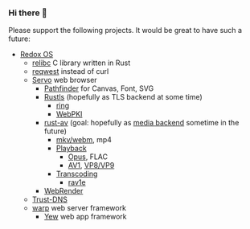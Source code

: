 ### Hi there 👋

Please support the following projects. It would be great to have such a future:
* [Redox OS](https://github.com/redox-os)
  * [relibc](https://github.com/redox-os/relibc) C library written in Rust
  * [reqwest](https://github.com/seanmonstar/reqwest) instead of curl
  * [Servo](https://github.com/servo/servo) web browser
    * [Pathfinder](https://github.com/servo/pathfinder) for Canvas, Font, SVG
    * [Rustls](https://github.com/ctz/rustls) (hopefully as TLS backend at some time)
      * [ring](https://github.com/briansmith/ring)
      * [WebPKI](https://github.com/briansmith/webpki)
    * [rust-av](https://github.com/rust-av) (goal: hopefully as [media backend](https://github.com/servo/media/tree/master/backends) sometime in the future)
      * [mkv/webm](https://github.com/rust-av/matroska), mp4
      * [Playback](https://github.com/rust-av/avp)
        * [Opus](https://github.com/lu-zero/opus), FLAC
        * [AV1](https://github.com/rust-av/dav1d-rs), [VP8/VP9](https://github.com/rust-av/vpx-rs)
      * [Transcoding](https://github.com/rust-av/ave)
        * [rav1e](https://github.com/xiph/rav1e)
    * [WebRender](https://github.com/servo/webrender)
  * [Trust-DNS](https://github.com/bluejekyll/trust-dns)
  * [warp](https://github.com/seanmonstar/warp) web server framework
    * [Yew](https://github.com/yewstack/yew) web app framework
  

<!--
**Darkspirit/Darkspirit** is a ✨ _special_ ✨ repository because its `README.md` (this file) appears on your GitHub profile.

Here are some ideas to get you started:

- 🔭 I’m currently working on ...
- 🌱 I’m currently learning ...
- 👯 I’m looking to collaborate on ...
- 🤔 I’m looking for help with ...
- 💬 Ask me about ...
- 📫 How to reach me: ...
- 😄 Pronouns: ...
- ⚡ Fun fact: ...
-->
